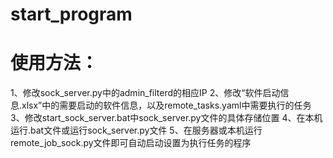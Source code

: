 # start_program
# 使用方法：
1、修改sock_server.py中的admin_filterd的相应IP
2、修改“软件启动信息.xlsx”中的需要启动的软件信息，以及remote_tasks.yaml中需要执行的任务
3、修改start_sock_server.bat中sock_server.py文件的具体存储位置
4、在本机运行.bat文件或运行sock_server.py文件
5、在服务器或本机运行remote_job_sock.py文件即可自动启动设置为执行任务的程序

